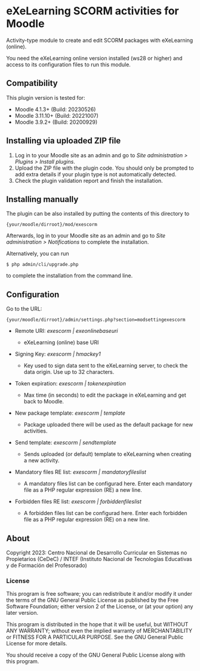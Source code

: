 # eXeLearning SCORM activities for Moodle

Activity-type module to create and edit SCORM packages with eXeLearning (online).

You need the eXeLearning online version installed (ws28 or higher) and access to its configuration files to run
this module.

## Compatibility

This plugin version is tested for:

* Moodle 4.1.3+ (Build: 20230526)
* Moodle 3.11.10+ (Build: 20221007)
* Moodle 3.9.2+ (Build: 20200929)

## Installing via uploaded ZIP file ##

1. Log in to your Moodle site as an admin and go to _Site administration >
   Plugins > Install plugins_.
2. Upload the ZIP file with the plugin code. You should only be prompted to add
   extra details if your plugin type is not automatically detected.
3. Check the plugin validation report and finish the installation.

## Installing manually ##

The plugin can be also installed by putting the contents of this directory to

    {your/moodle/dirroot}/mod/exescorm

Afterwards, log in to your Moodle site as an admin and go to _Site administration >
Notifications_ to complete the installation.

Alternatively, you can run

    $ php admin/cli/upgrade.php

to complete the installation from the command line.

## Configuration

Go to the URL:

    {your/moodle/dirroot}/admin/settings.php?section=modsettingexescorm

  * Remote URI: *exescorm  | exeonlinebaseuri*
    * eXeLearning (online) base URI

  * Signing Key: *exescorm | hmackey1*
    * Key used to sign data sent to the eXeLearning server, to check the data origin. Use up to 32 characters.

  * Token expiration: *exescorm | tokenexpiration*
    * Max time (in seconds) to edit the package in eXeLearning and get back to Moodle.

  * New package template: *exescorm | template*
    * Package uploaded there will be used as the default package for new activities.

  * Send template: *exescorm | sendtemplate*
    * Sends uploaded (or default) template to eXeLearning when creating a new activity.

  * Mandatory files RE list: *exescorm | mandatoryfileslist*
    * A mandatory files list can be configurad here. Enter each mandatory file as a PHP regular expression (RE) a new line.

  * Forbidden files RE list: *exescorm | forbiddenfileslist*

    * A forbidden files list can be configurad here. Enter each forbidden file as a PHP regular expression (RE) on a new line.

## About

Copyright 2023:
Centro Nacional de Desarrollo Curricular en Sistemas no Propietarios (CeDeC) /
INTEF (Instituto Nacional de Tecnologías Educativas y de Formación del Profesorado)

### License

This program is free software; you can redistribute it and/or modify
it under the terms of the GNU General Public License as published by
the Free Software Foundation; either version 2 of the License, or
(at your option) any later version.

This program is distributed in the hope that it will be useful,
but WITHOUT ANY WARRANTY; without even the implied warranty of
MERCHANTABILITY or FITNESS FOR A PARTICULAR PURPOSE.  See the
GNU General Public License for more details.

You should receive a copy of the GNU General Public License
along with this program.
